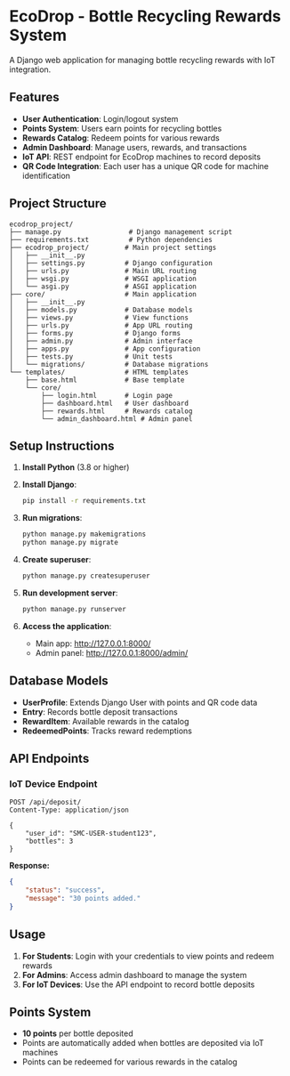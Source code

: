 # EcoDrop - Bottle Recycling Rewards System

A Django web application for managing bottle recycling rewards with IoT integration.

## Features

- **User Authentication**: Login/logout system
- **Points System**: Users earn points for recycling bottles
- **Rewards Catalog**: Redeem points for various rewards
- **Admin Dashboard**: Manage users, rewards, and transactions
- **IoT API**: REST endpoint for EcoDrop machines to record deposits
- **QR Code Integration**: Each user has a unique QR code for machine identification

## Project Structure

```
ecodrop_project/
├── manage.py                 # Django management script
├── requirements.txt          # Python dependencies
├── ecodrop_project/         # Main project settings
│   ├── __init__.py
│   ├── settings.py          # Django configuration
│   ├── urls.py              # Main URL routing
│   ├── wsgi.py              # WSGI application
│   └── asgi.py              # ASGI application
├── core/                    # Main application
│   ├── __init__.py
│   ├── models.py            # Database models
│   ├── views.py             # View functions
│   ├── urls.py              # App URL routing
│   ├── forms.py             # Django forms
│   ├── admin.py             # Admin interface
│   ├── apps.py              # App configuration
│   ├── tests.py             # Unit tests
│   └── migrations/          # Database migrations
└── templates/               # HTML templates
    ├── base.html            # Base template
    └── core/
        ├── login.html       # Login page
        ├── dashboard.html   # User dashboard
        ├── rewards.html     # Rewards catalog
        └── admin_dashboard.html # Admin panel
```

## Setup Instructions

1. **Install Python** (3.8 or higher)
2. **Install Django**:
   ```bash
   pip install -r requirements.txt
   ```

3. **Run migrations**:
   ```bash
   python manage.py makemigrations
   python manage.py migrate
   ```

4. **Create superuser**:
   ```bash
   python manage.py createsuperuser
   ```

5. **Run development server**:
   ```bash
   python manage.py runserver
   ```

6. **Access the application**:
   - Main app: http://127.0.0.1:8000/
   - Admin panel: http://127.0.0.1:8000/admin/

## Database Models

- **UserProfile**: Extends Django User with points and QR code data
- **Entry**: Records bottle deposit transactions
- **RewardItem**: Available rewards in the catalog
- **RedeemedPoints**: Tracks reward redemptions

## API Endpoints

### IoT Device Endpoint
```
POST /api/deposit/
Content-Type: application/json

{
    "user_id": "SMC-USER-student123",
    "bottles": 3
}
```

**Response:**
```json
{
    "status": "success",
    "message": "30 points added."
}
```

## Usage

1. **For Students**: Login with your credentials to view points and redeem rewards
2. **For Admins**: Access admin dashboard to manage the system
3. **For IoT Devices**: Use the API endpoint to record bottle deposits

## Points System

- **10 points** per bottle deposited
- Points are automatically added when bottles are deposited via IoT machines
- Points can be redeemed for various rewards in the catalog
